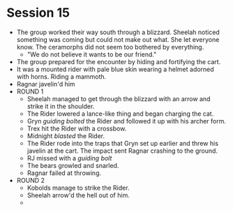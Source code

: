 # Session 15

* The group worked their way south through a blizzard. Sheelah noticed something was coming but could not make out what. She let everyone know. The ceramorphs did not seem too bothered by everything.
	* "We do not believe it wants to be our friend."
* The group prepared for the encounter by hiding and fortifying the cart.
* It was a mounted rider with pale blue skin wearing a helmet adorned with horns. Riding a mammoth.
* Ragnar javelin'd him
* ROUND 1
	* Sheelah managed to get through the blizzard with an arrow and strike it in the shoulder.
	* The Rider lowered a lance-like thing and began charging the cat.
	* Gryn _guiding bolted_ the Rider and followed it up with his archer form.
	* Trex hit the Rider with a crossbow.
	* Midnight _blasted_ the Rider.
	* The Rider rode into the traps that Gryn set up earlier and threw his javelin at the cart. The impact sent Ragnar crashing to the ground.
	* RJ missed with a _guiding bolt_
	* The bears growled and snarled.
	* Ragnar failed at throwing.
* ROUND 2
	* Kobolds manage to strike the Rider.
	* Sheelah arrow'd the hell out of him.
	* 
<!--stackedit_data:
eyJoaXN0b3J5IjpbMTA0MTg1Nzk5LC0zODQyMDU1OTIsNTE0MD
A3MDkyLDE3Njc5NjEwOTIsLTE1OTc1NTgwMTgsMTcxMTkzNjc2
Myw3NzYzNzg0MjgsLTIwMzA2MTQ4OTEsMjA4MzA4NTE1OV19
-->
